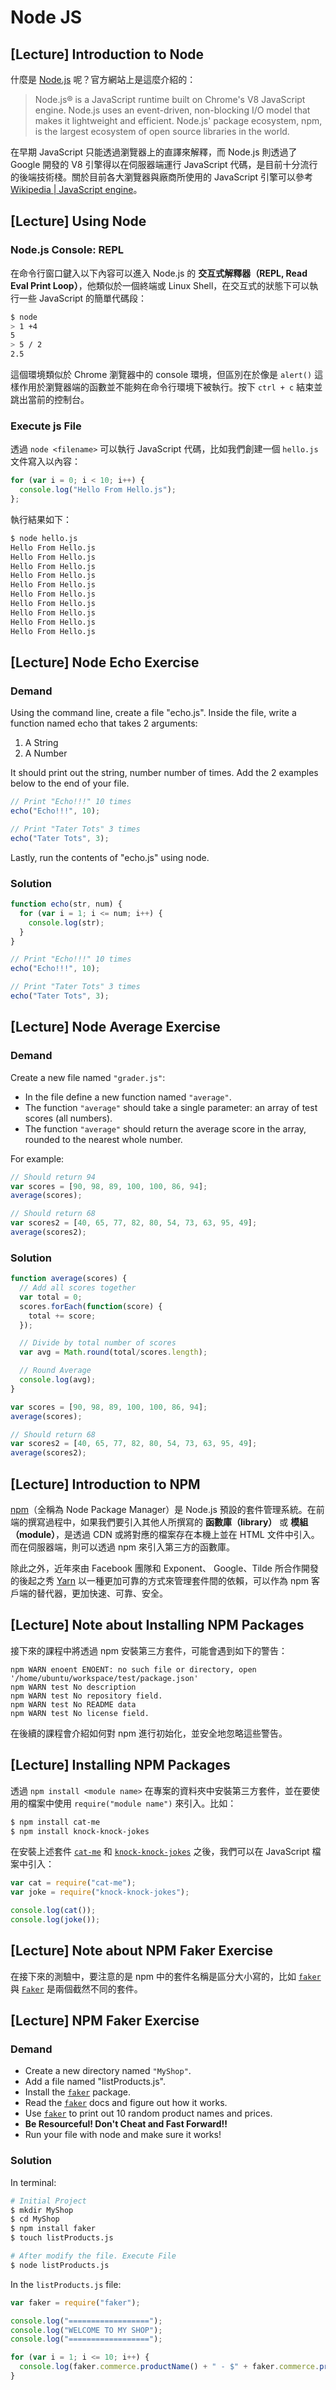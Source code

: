 # Node JS

## [Lecture] Introduction to Node

什麼是 [Node.js](https://nodejs.org/en/) 呢？官方網站上是這麼介紹的：

> Node.js® is a JavaScript runtime built on Chrome's V8 JavaScript engine. Node.js uses an event-driven, non-blocking I/O model that makes it lightweight and efficient. Node.js' package ecosystem, npm, is the largest ecosystem of open source libraries in the world.

在早期 JavaScript 只能透過瀏覽器上的直譯來解釋，而 Node.js 則透過了 Google 開發的 V8 引擎得以在伺服器端運行 JavaScript 代碼，是目前十分流行的後端技術棧。關於目前各大瀏覽器與廠商所使用的 JavaScript 引擎可以參考 [Wikipedia | JavaScript engine](https://en.wikipedia.org/wiki/JavaScript_engine)。

## [Lecture] Using Node

### Node.js Console: REPL

在命令行窗口鍵入以下內容可以進入 Node.js 的 **交互式解釋器（REPL, Read Eval Print Loop）**，他類似於一個終端或 Linux Shell，在交互式的狀態下可以執行一些 JavaScript 的簡單代碼段：

```bash
$ node
> 1 +4
5
> 5 / 2
2.5
```

這個環境類似於 Chrome 瀏覽器中的 console 環境，但區別在於像是 `alert()` 這樣作用於瀏覽器端的函數並不能夠在命令行環境下被執行。按下 `ctrl + c` 結束並跳出當前的控制台。

### Execute js File

透過 `node <filename>` 可以執行 JavaScript 代碼，比如我們創建一個 `hello.js` 文件寫入以內容：

```javascript
for (var i = 0; i < 10; i++) {
  console.log("Hello From Hello.js");
};
```

執行結果如下：

```bash
$ node hello.js 
Hello From Hello.js
Hello From Hello.js
Hello From Hello.js
Hello From Hello.js
Hello From Hello.js
Hello From Hello.js
Hello From Hello.js
Hello From Hello.js
Hello From Hello.js
Hello From Hello.js
```

## [Lecture] Node Echo Exercise

### Demand

Using the command line, create a file "echo.js". Inside the file, write a function named echo that takes 2 arguments: 

1. A String
2. A Number

It should print out the string, number number of times. Add the 2 examples below to the end of your file.

```javascript
// Print "Echo!!!" 10 times
echo("Echo!!!", 10);

// Print "Tater Tots" 3 times
echo("Tater Tots", 3);
```

Lastly, run the contents of "echo.js" using node.

### Solution

```javascript
function echo(str, num) {
  for (var i = 1; i <= num; i++) {
    console.log(str);
  }
}

// Print "Echo!!!" 10 times
echo("Echo!!!", 10);

// Print "Tater Tots" 3 times
echo("Tater Tots", 3);
```

## [Lecture] Node Average Exercise

### Demand

Create a new file named `"grader.js"`:

- In the file define a new function named `"average"`.
- The function `"average"` should take a single parameter: an array of test scores (all numbers).
- The function `"average"` should return the average score in the array, rounded to the nearest whole number.

For example:

```javascript
// Should return 94
var scores = [90, 98, 89, 100, 100, 86, 94];
average(scores);

// Should return 68
var scores2 = [40, 65, 77, 82, 80, 54, 73, 63, 95, 49];
average(scores2);
```

### Solution

```javascript
function average(scores) {
  // Add all scores together
  var total = 0;
  scores.forEach(function(score) {
    total += score;
  });

  // Divide by total number of scores
  var avg = Math.round(total/scores.length);

  // Round Average
  console.log(avg);
}

var scores = [90, 98, 89, 100, 100, 86, 94];
average(scores);

// Should return 68
var scores2 = [40, 65, 77, 82, 80, 54, 73, 63, 95, 49];
average(scores2);
```

## [Lecture] Introduction to NPM

[npm](https://www.npmjs.com/)（全稱為 Node Package Manager）是 Node.js 預設的套件管理系統。在前端的撰寫過程中，如果我們要引入其他人所撰寫的 **函數庫（library）** 或 **模組（module）**，是透過 CDN 或將對應的檔案存在本機上並在 HTML 文件中引入。而在伺服器端，則可以透過 npm 來引入第三方的函數庫。

除此之外，近年來由 Facebook 團隊和 Exponent、 Google、Tilde 所合作開發的後起之秀 [Yarn](https://yarnpkg.com/en/) 以一種更加可靠的方式來管理套件間的依賴，可以作為 npm 客戶端的替代器，更加快速、可靠、安全。

## [Lecture] Note about Installing NPM Packages

接下來的課程中將透過 npm 安裝第三方套件，可能會遇到如下的警告：

```
npm WARN enoent ENOENT: no such file or directory, open '/home/ubuntu/workspace/test/package.json'
npm WARN test No description
npm WARN test No repository field.
npm WARN test No README data
npm WARN test No license field.
```

在後續的課程會介紹如何對 npm 進行初始化，並安全地忽略這些警告。

## [Lecture] Installing NPM Packages

透過 `npm install <module name>` 在專案的資料夾中安裝第三方套件，並在要使用的檔案中使用 `require("module name")` 來引入。比如：

```bash
$ npm install cat-me
$ npm install knock-knock-jokes
```

在安裝上述套件 [`cat-me`](https://www.npmjs.com/package/cat-me) 和 [`knock-knock-jokes`](https://www.npmjs.com/package/knock-knock-jokes) 之後，我們可以在 JavaScript 檔案中引入：

```javascript
var cat = require("cat-me");
var joke = require("knock-knock-jokes");

console.log(cat());
console.log(joke());
```

## [Lecture] Note about NPM Faker Exercise

在接下來的測驗中，要注意的是 npm 中的套件名稱是區分大小寫的，比如 [`faker`](https://www.npmjs.com/package/faker) 與 [`Faker`](https://www.npmjs.com/package/Faker) 是兩個截然不同的套件。

## [Lecture] NPM Faker Exercise

### Demand

- Create a new directory named `"MyShop"`.
- Add a file named "listProducts.js".
- Install the [`faker`](https://www.npmjs.com/package/faker) package.
- Read the [`faker`](https://www.npmjs.com/package/faker) docs and figure out how it works.
- Use [`faker`](https://www.npmjs.com/package/faker) to print out 10 random product names and prices.
- **Be Resourceful! Don't Cheat and Fast Forward!!**
- Run your file with node and make sure it works!

### Solution

In terminal:

```bash
# Initial Project
$ mkdir MyShop
$ cd MyShop
$ npm install faker
$ touch listProducts.js

# After modify the file. Execute File
$ node listProducts.js
```

In the `listProducts.js` file:

```javascript
var faker = require("faker");

console.log("==================");
console.log("WELCOME TO MY SHOP");
console.log("==================");

for (var i = 1; i <= 10; i++) {
  console.log(faker.commerce.productName() + " - $" + faker.commerce.price());
}
```